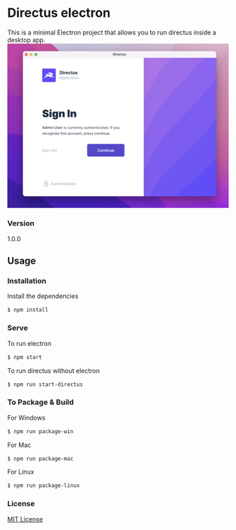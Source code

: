 # Directus electron

This is a minimal Electron project that allows you to run directus inside a desktop app.
![Image](./demo.png "a title")
### Version
1.0.0

## Usage

### Installation

Install the dependencies

```sh
$ npm install
```

### Serve
To run electron

```sh
$ npm start
```

To run directus without electron

```sh
$ npm run start-directus
```

### To Package & Build

For Windows

```sh
$ npm run package-win
```

For Mac

```sh
$ npm run package-mac
```

For Linux

```sh
$ npm run package-linux
```

### License

[MIT License](LICENSE.md)


